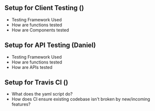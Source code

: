 ## Setup for Client Testing ()
- Testing Framework Used
- How are functions tested
- How are Components tested

## Setup for API Testing (Daniel) 
- Testing Framework Used
- How are functions tested
- How are APIs tested

## Setup for Travis CI ()
- What does the yaml script do?
- How does CI ensure existing codebase isn't broken by new/incoming features?